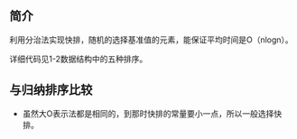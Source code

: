 ## 简介

利用分治法实现快排，随机的选择基准值的元素，能保证平均时间是O（nlogn）。

详细代码见1-2数据结构中的五种排序。

## 与归纳排序比较

+ 虽然大O表示法都是相同的，到那时快排的常量要小一点，所以一般选择快排。